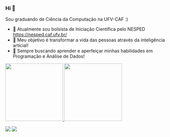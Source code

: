 ### Hi 👋
Sou graduando de Ciência da Computação na UFV-CAF :)
- 🔭 Atualmente sou bolsista de Iniciação Científica pelo NESPED https://nesped.caf.ufv.br/
- 🌱 Meu objetivo é transformar a vida das pessoas através da inteligência articial!
- 🤝 Sempre buscando aprender e aperfeiçar minhas habilidades em Programação e Análise de Dados!

<div>
<a href="https://github.com/miguelribeirokk">
<img height="180em" src="https://github-readme-stats.vercel.app/api/top-langs/?username=miguelribeirokk&layout=compact&langs_count=7&theme=dracula"/>
<img height="180em" src="https://github-readme-stats.vercel.app/api?username=miguelribeirokk&show_icons=true&theme=dracula&include_all_commits=true&count_private=true"/>
</div>

 [<img src="https://img.shields.io/badge/linkedin-%230077B5.svg?&style=for-the-badge&logo=linkedin&logoColor=white" />](https://www.linkedin.com/in/miguel-ant%C3%B4nio-ribeiro-e-silva-8a18b6241/) [<img src = "https://img.shields.io/badge/instagram-%23E4405F.svg?&style=for-the-badge&logo=instagram&logoColor=white">](https://www.instagram.com/miguel_ribeiro02/)
